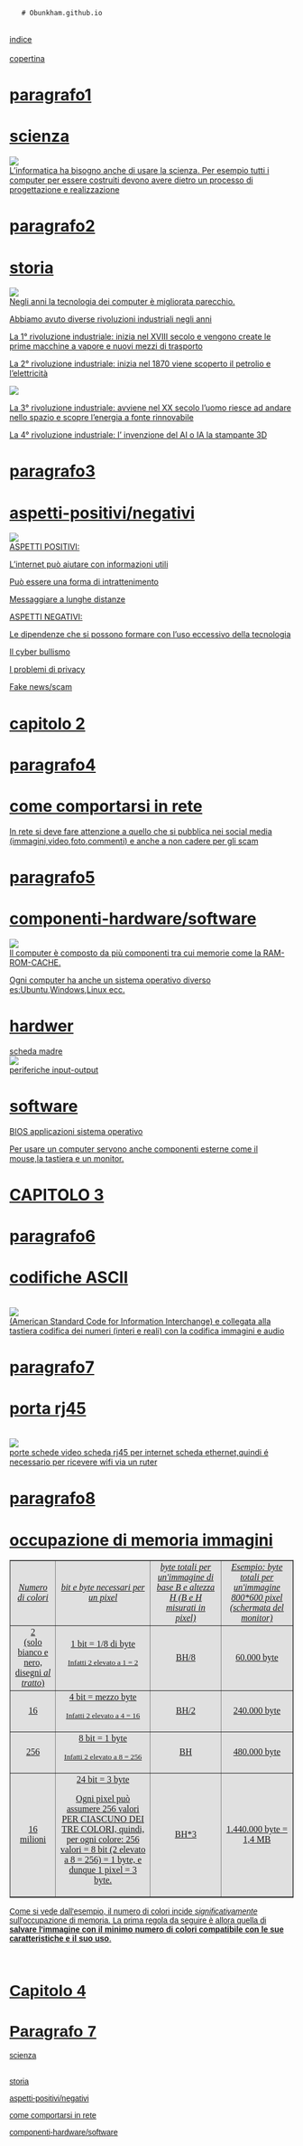        # Obunkham.github.io
<br>
<a href="indice.html"> indice
  <br>
  <br>
<a href="copertina.html"> copertina
  <br>


  

<h1>paragrafo1</h1>

<h1>scienza</h1>
<img src="immagine.jpeg"> <br>
L’informatica ha bisogno anche di usare la scienza.
Per esempio tutti i computer per essere costruiti
devono avere dietro un processo di progettazione e
realizzazione



<h1>paragrafo2</h1>
<h1>storia</h1>
<img src="immagine4.jpeg"> <br>
Negli anni la tecnologia dei computer è migliorata parecchio.

Abbiamo avuto diverse rivoluzioni industriali negli anni

La 1° rivoluzione industriale: inizia nel
XVIII secolo e vengono create le
prime macchine a vapore e nuovi
mezzi di trasporto

La 2° rivoluzione industriale: inizia nel
1870 viene scoperto il petrolio e
l’elettricità

<img src="immagine1.jpeg"> <br>

La 3° rivoluzione industriale: avviene
nel XX secolo l’uomo riesce ad
andare nello spazio e scopre
l’energia a fonte rinnovabile

La 4° rivoluzione industriale: l’
invenzione del AI o IA la stampante
3D
<h1>paragrafo3</h1>
<h1>aspetti-positivi/negativi</h1>
<img src="immagine3.jpeg"> <br>
ASPETTI POSITIVI:

L’internet può aiutare con informazioni utili

Può essere una forma di intrattenimento

Messaggiare a lunghe distanze

ASPETTI NEGATIVI:

Le dipendenze che si possono formare con l’uso eccessivo della
tecnologia

Il cyber bullismo

I problemi di privacy

Fake news/scam
<h1>capitolo 2</h1>
<h1>paragrafo4</h1>
<h1>come comportarsi in rete</h1>
In rete si deve fare attenzione a quello che si pubblica nei
social media (immagini,video,foto,commenti) e anche a non
cadere per gli scam
<h1>paragrafo5</h1>
<h1>componenti-hardware/software</h1>
<img src="immagine69.jpeg"> <br>
Il computer è composto da più componenti tra cui memorie
come la RAM-ROM-CACHE.

Ogni computer ha anche un sistema operativo diverso
es:Ubuntu,Windows,Linux ecc.
<h1>hardwer</h1> scheda madre <br> <img src="immagine10.jpeg"> <br>
periferiche input-output
<h1>software</h1> BIOS applicazioni sistema operativo

Per usare un computer servono anche componenti esterne come
il mouse,la tastiera e un monitor.

<h1>CAPITOLO 3</h1>
<h1>paragrafo6</h1>
<h1>codifiche ASCII</h1> <br> 
<img src="ASCII.jpeg">  <br>
(American Standard Code for Information Interchange)
e collegata alla tastiera codifica dei numeri (interi e reali) con la codifica immagini e audio
<h1>paragrafo7</h1>
<h1>porta rj45</h1> <br>
<img src="rj45.jpeg"> <br>
porte schede video scheda rj45
per internet scheda ethernet,quindi é necessario per ricevere wifi via un ruter
<h1>paragrafo8</h1>
<h1>occupazione di memoria immagini</h1>
</p>

<center><table ALIGN="CENTER" Width="100%" border="1" bordercolorlight="#C0C0C0" bordercolordark="#808080"><tr><td  bgcolor="#E0E0E0" ALIGN=CENTER ><FONT face="Verdana"><i>Numero di colori</i></td>
	<td  bgcolor="#E0E0E0" ALIGN=CENTER ><FONT face="Verdana"><i>bit e byte necessari per un pixel</i></td>
	<td  bgcolor="#E0E0E0" ALIGN=CENTER ><FONT face="Verdana"><i>byte totali per un'immagine di base B e altezza H (B e H misurati in pixel)</i></td>
	<td  bgcolor="#E0E0E0" ALIGN=CENTER ><FONT face="Verdana"><i>Esempio: byte totali per un'immagine 800*600 pixel (schermata del monitor)</i></td></tr>

<tr><td  bgcolor="#E0E0E0" ALIGN=CENTER ><FONT face="Verdana">2<BR>
(solo bianco e nero, disegni <i>al tratto</i>)</td>
	<td  bgcolor="#E0E0E0" ALIGN=CENTER ><FONT face="Verdana">1 bit = 1/8 di byte</p>

<p><small>Infatti 2 elevato a 1 = 2</small></td>
	<td  bgcolor="#E0E0E0" ALIGN=CENTER ><FONT face="Verdana">BH/8</td>
	<td  bgcolor="#E0E0E0" ALIGN=CENTER ><FONT face="Verdana">60.000 byte</td></tr>

<tr><td  bgcolor="#E0E0E0" ALIGN=CENTER ><FONT face="Verdana">16</td>
	<td  bgcolor="#E0E0E0" ALIGN=CENTER ><FONT face="Verdana">4 bit = mezzo byte</p>

<p><small>Infatti 2 elevato a 4 = 16</small></td>
	<td  bgcolor="#E0E0E0" ALIGN=CENTER ><FONT face="Verdana">BH/2</td>
	<td  bgcolor="#E0E0E0" ALIGN=CENTER ><FONT face="Verdana">240.000 byte</td></tr>

<tr><td  bgcolor="#E0E0E0" ALIGN=CENTER ><FONT face="Verdana">256</td>
	<td  bgcolor="#E0E0E0" ALIGN=CENTER ><FONT face="Verdana">8 bit = 1 byte</p>

<p><small>Infatti 2 elevato a 8 = 256</small></td>
	<td  bgcolor="#E0E0E0" ALIGN=CENTER ><FONT face="Verdana">BH</td>
	<td  bgcolor="#E0E0E0" ALIGN=CENTER ><FONT face="Verdana">480.000 byte</td></tr>

<tr><td  bgcolor="#E0E0E0" ALIGN=CENTER ><FONT face="Verdana">16 milioni</td>
	<td  bgcolor="#E0E0E0" ALIGN=CENTER ><FONT face="Verdana">24 bit = 3 byte</p>

<p>Ogni pixel può assumere 256 valori PER CIASCUNO DEI TRE COLORI, quindi, per ogni colore: 256 valori = 8 bit (2 elevato a 8 = 256) = 1 byte, e dunque 1 pixel = 3 byte.</td>
	<td  bgcolor="#E0E0E0" ALIGN=CENTER ><FONT face="Verdana">BH*3</td>
	<td  bgcolor="#E0E0E0" ALIGN=CENTER ><FONT face="Verdana">1.440.000 byte = 1,4 MB</td></tr>

</table></center>

<font face="ARIAL">
<p>Come si vede dall'esempio, il numero di colori incide <i>significativamente </i>sull'occupazione di memoria. La prima regola da seguire è allora quella di <b>salvare l'immagine con il minimo numero di colori compatibile con le sue caratteristiche e il suo uso</b>.</p> <br>
<h1>Capitolo 4</h1>
<h1>Paragrafo 7</h1>



<a href="#scienza">scienza</a>
  <br>
  <br>
  
  <a href="#storia">storia</a>
  <br>
  
  <a href="#aspetti-positivi/negativi">aspetti-positivi/negativi</a>
  <br>
  
  <a href="#come comportarsi in rete">come comportarsi in rete</a>
  <br>
  
   <a href="#componenti-hardware/software">componenti-hardware/software</a>
  <br>
 
 



